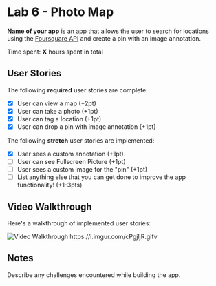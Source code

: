 # Lab 6 - Photo Map

**Name of your app** is an app that allows the user to search for locations using the [Foursquare API](https://developer.foursquare.com/docs) and create a pin with an image annotation.

Time spent: **X** hours spent in total

## User Stories

The following **required** user stories are complete:

- [x] User can view a map (+2pt)
- [x] User can take a photo (+1pt)
- [x] User can tag a location (+1pt)
- [x] User can drop a pin with image annotation (+1pt)

The following **stretch** user stories are implemented:

- [x] User sees a custom annotation (+1pt)
- [ ] User can see Fullscreen Picture (+1pt)
- [ ] User sees a custom image for the "pin" (+1pt)
- [ ] List anything else that you can get done to improve the app functionality! (+1-3pts)

## Video Walkthrough

Here's a walkthrough of implemented user stories:

<img src='https://i.imgur.com/cPgjljR.gifv' title='Video Walkthrough' width='' alt='Video Walkthrough' />
https://i.imgur.com/cPgjljR.gifv

## Notes

Describe any challenges encountered while building the app.
